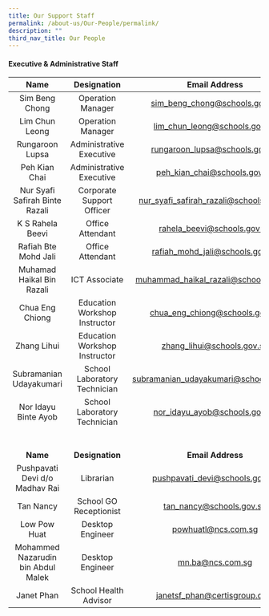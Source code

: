 ```yaml
---
title: Our Support Staff
permalink: /about-us/Our-People/permalink/
description: ""
third_nav_title: Our People
---
```

#### Executive & Administrative Staff

| Name | Designation | Email Address |
|:---:|:---:|:---:|
|  Sim Beng Chong | Operation Manager | sim_beng_chong@schools.gov.sg |
|  Lim Chun Leong | Operation Manager | lim_chun_leong@schools.gov.sg|
|  Rungaroon Lupsa | Administrative Executive | rungaroon_lupsa@schools.gov.sg |
| Peh Kian Chai | Administrative Executive | peh_kian_chai@schools.gov.sg |
| Nur Syafi Safirah Binte Razali | Corporate Support Officer | nur_syafi_safirah_razali@schools.gov.sg |
| K S Rahela Beevi | Office Attendant  | rahela_beevi@schools.gov.sg |
| Rafiah Bte Mohd Jali | Office Attendant  | rafiah_mohd_jali@schools.gov.sg |
| Muhamad Haikal Bin Razali | ICT Associate | muhammad_haikal_razali@schools.gov.sg |
| Chua Eng Chiong | Education Workshop Instructor | chua_eng_chiong@schools.gov.sg |
| Zhang Lihui | Education Workshop Instructor | zhang_lihui@schools.gov.sg |
| Subramanian Udayakumari | School Laboratory Technician | subramanian_udayakumari@schools.gov.sg |
| Nor Idayu Binte Ayob | School Laboratory Technician | nor_idayu_ayob@schools.gov.sg|
<br><br>**Name** |  <br><br>**Designation**  | <br><br>**Email Address**  |
| Pushpavati Devi d/o Madhav Rai| Librarian | pushpavati_devi@schools.gov.sg|
| Tan Nancy | School GO Receptionist | tan_nancy@schools.gov.sg |
| Low Pow Huat | Desktop Engineer | powhuatl@ncs.com.sg |
| Mohammed Nazarudin bin Abdul Malek | Desktop Engineer | mn.ba@ncs.com.sg |
| Janet Phan | School Health Advisor | janetsf_phan@certisgroup.com |